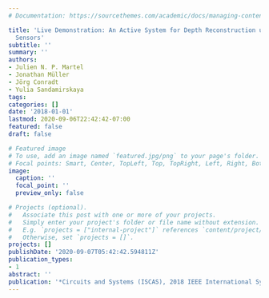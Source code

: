 ```yaml
---
# Documentation: https://sourcethemes.com/academic/docs/managing-content/

title: 'Live Demonstration: An Active System for Depth Reconstruction using Event-Based
  Sensors'
subtitle: ''
summary: ''
authors:
- Julien N. P. Martel
- Jonathan Müller
- Jörg Conradt
- Yulia Sandamirskaya
tags:
categories: []
date: '2018-01-01'
lastmod: 2020-09-06T22:42:42-07:00
featured: false
draft: false

# Featured image
# To use, add an image named `featured.jpg/png` to your page's folder.
# Focal points: Smart, Center, TopLeft, Top, TopRight, Left, Right, BottomLeft, Bottom, BottomRight.
image:
  caption: ''
  focal_point: ''
  preview_only: false

# Projects (optional).
#   Associate this post with one or more of your projects.
#   Simply enter your project's folder or file name without extension.
#   E.g. `projects = ["internal-project"]` references `content/project/deep-learning/index.md`.
#   Otherwise, set `projects = []`.
projects: []
publishDate: '2020-09-07T05:42:42.594811Z'
publication_types:
- 1
abstract: ''
publication: '*Circuits and Systems (ISCAS), 2018 IEEE International Symposium on*'
---
```

